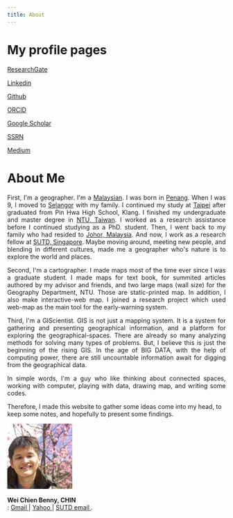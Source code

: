 ```yaml
---
title: About
---
```



# My profile pages 


<div class="level">
	<p class="level-item has-text-centered"><a href="https://www.researchgate.net/profile/Benny_Chin" target="_blank"><i class="ai ai-researchgate"></i>ResearchGate </a></p>
	<p class="level-item has-text-centered"><a href="https://www.linkedin.com/in/wcchin/" target="_blank"><span class="typcn typcn-social-linkedin"></span> Linkedin </a></p>
	<p class="level-item has-text-centered"><a href="https://github.com/wcchin/" target="_blank"><span class="typcn typcn-social-github"></span> Github </a></p>
	<p class="level-item has-text-centered"><a href="https://orcid.org/0000-0001-7215-3303" target="_blank"><i class="ai ai-orcid"></i>ORCID </a></p>
	<p class="level-item has-text-centered"><a href="https://scholar.google.com/citations?hl=zh-TW&user=P2IJvyQAAAAJ" target="_blank"><i class="ai ai-google-scholar"></i>Google Scholar </a></p>
    <p class="level-item has-text-centered"><a href="https://papers.ssrn.com/sol3/cf_dev/AbsByAuth.cfm?per_id=4909051" target="_blank"><i class="ai ai-ssrn"></i>SSRN </a></p>
	<p class="level-item has-text-centered"><a href="https://medium.com/@wcchin.88" target="_blank"><span class="typcn typcn-pen"></span>Medium </a></p>
	<!--<p class="level-item has-text-centered"><span id="badgeCont357"></span></p>-->
</div>


# About Me
<div class="box">
<p align="justify">First, I'm a geographer. I'm a <u>Malaysian</u>. I was born in <u>Penang</u>. When I was 9, I moved to <u>Selangor</u> with my family. I continued my study at <u>Taipei</u> after graduated from Pin Hwa High School, Klang. I finished my undergraduate and master degree in <u>NTU, Taiwan</u>. I worked as a research assistance before I continued studying as a PhD. student. Then, I went back to my family who had resided to <u>Johor, Malaysia</u>. And now, I work as a research fellow at <u>SUTD, Singapore</u>. 
Maybe moving around, meeting new people, and blending in different cultures, made me a geographer who's nature is to explore the world and places.  
</p>

<p align="justify">Second, I'm a cartographer. I made maps most of the time ever since I was a graduate student. I made maps for text book, for summited articles authored by my advisor and friends, and two large maps (wall size) for the Geography Department, NTU. Those are static-printed map. In addition, I also make interactive-web map. I joined a research project which used web-map as the main tool for the early-warning system.  
</p>

<p align="justify">Third, I'm a GIScientist. GIS is not just a mapping system. It is a system for gathering and presenting geographical information, and a platform for exploring the geographical-spaces. There are already so many analyzing methods for solving many types of problems. But, I believe this is just the beginning of the rising GIS. In the age of BIG DATA, with the help of computing power, there are still uncountable information await for digging from the geographical data. 
</p>

<p align="justify">
In simple words, I'm a guy who like thinking about connected spaces, working with computer, playing with data, drawing map, and writing some codes.

Therefore, I made this website to gather some ideas come into my head, to keep some notes, and hopefully to present some findings.
</p>

<img width="150" src="resources/images/benny.jpg" alt="me at Wuling Farm, Taichung, Taiwan.">

**Wei Chien Benny, CHIN**  
<span class="typcn typcn-mail"></span>: <a href="mailto:wcchin.88@gmail.com"><span class="typcn typcn-social-at-circular"></span> Gmail </a> | <a href="mailto:wcchin88@yahoo.com"><span class="typcn typcn-social-at-circular"></span> Yahoo </a> | <a href="mailto:benny-chin@sutd.edu.sg"><span class="typcn typcn-social-at-circular"></span> SUTD email </a> . 
</div>
